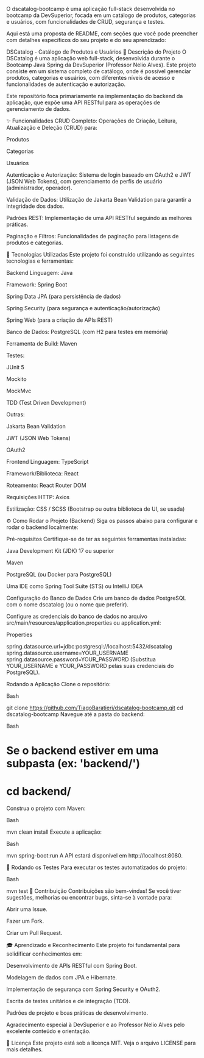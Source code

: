 

O dscatalog-bootcamp é uma aplicação full-stack desenvolvida no bootcamp da DevSuperior, focada em um catálogo de produtos, categorias e usuários, com funcionalidades de CRUD, segurança e testes.

Aqui está uma proposta de README, com seções que você pode preencher com detalhes específicos do seu projeto e do seu aprendizado:

DSCatalog - Catálogo de Produtos e Usuários
📝 Descrição do Projeto
O DSCatalog é uma aplicação web full-stack, desenvolvida durante o Bootcamp Java Spring da DevSuperior (Professor Nelio Alves). Este projeto consiste em um sistema completo de catálogo, onde é possível gerenciar produtos, categorias e usuários, com diferentes níveis de acesso e funcionalidades de autenticação e autorização.

Este repositório foca primariamente na implementação do backend da aplicação, que expõe uma API RESTful para as operações de gerenciamento de dados.

✨ Funcionalidades
CRUD Completo: Operações de Criação, Leitura, Atualização e Deleção (CRUD) para:

Produtos

Categorias

Usuários

Autenticação e Autorização: Sistema de login baseado em OAuth2 e JWT (JSON Web Tokens), com gerenciamento de perfis de usuário (administrador, operador).

Validação de Dados: Utilização de Jakarta Bean Validation para garantir a integridade dos dados.

Padrões REST: Implementação de uma API RESTful seguindo as melhores práticas.

Paginação e Filtros: Funcionalidades de paginação para listagens de produtos e categorias.

🚀 Tecnologias Utilizadas
Este projeto foi construído utilizando as seguintes tecnologias e ferramentas:

Backend
Linguagem: Java

Framework: Spring Boot

Spring Data JPA (para persistência de dados)

Spring Security (para segurança e autenticação/autorização)

Spring Web (para a criação de APIs REST)

Banco de Dados: PostgreSQL (com H2 para testes em memória)

Ferramenta de Build: Maven

Testes:

JUnit 5

Mockito

MockMvc

TDD (Test Driven Development)

Outras:

Jakarta Bean Validation

JWT (JSON Web Tokens)

OAuth2

Frontend 
Linguagem: TypeScript

Framework/Biblioteca: React

Roteamento: React Router DOM

Requisições HTTP: Axios

Estilização: CSS / SCSS (Bootstrap ou outra biblioteca de UI, se usada)

⚙️ Como Rodar o Projeto (Backend)
Siga os passos abaixo para configurar e rodar o backend localmente:

Pré-requisitos
Certifique-se de ter as seguintes ferramentas instaladas:

Java Development Kit (JDK) 17 ou superior

Maven

PostgreSQL (ou Docker para PostgreSQL)

Uma IDE como Spring Tool Suite (STS) ou IntelliJ IDEA

Configuração do Banco de Dados
Crie um banco de dados PostgreSQL com o nome dscatalog (ou o nome que preferir).

Configure as credenciais do banco de dados no arquivo src/main/resources/application.properties ou application.yml:

Properties

spring.datasource.url=jdbc:postgresql://localhost:5432/dscatalog
spring.datasource.username=YOUR_USERNAME
spring.datasource.password=YOUR_PASSWORD
(Substitua YOUR_USERNAME e YOUR_PASSWORD pelas suas credenciais do PostgreSQL).

Rodando a Aplicação
Clone o repositório:

Bash

git clone https://github.com/TiagoBaratieri/dscatalog-bootcamp.git
cd dscatalog-bootcamp
Navegue até a pasta do backend:

Bash

# Se o backend estiver em uma subpasta (ex: 'backend/')
# cd backend/
Construa o projeto com Maven:

Bash

mvn clean install
Execute a aplicação:

Bash

mvn spring-boot:run
A API estará disponível em http://localhost:8080.

🧪 Rodando os Testes
Para executar os testes automatizados do projeto:

Bash

mvn test
🤝 Contribuição
Contribuições são bem-vindas! Se você tiver sugestões, melhorias ou encontrar bugs, sinta-se à vontade para:

Abrir uma Issue.

Fazer um Fork.

Criar um Pull Request.

🎓 Aprendizado e Reconhecimento
Este projeto foi fundamental para solidificar conhecimentos em:

Desenvolvimento de APIs RESTful com Spring Boot.

Modelagem de dados com JPA e Hibernate.

Implementação de segurança com Spring Security e OAuth2.

Escrita de testes unitários e de integração (TDD).

Padrões de projeto e boas práticas de desenvolvimento.

Agradecimento especial à DevSuperior e ao Professor Nelio Alves pelo excelente conteúdo e orientação.

📄 Licença
Este projeto está sob a licença MIT. Veja o arquivo LICENSE para mais detalhes.
